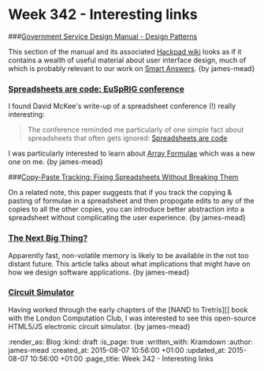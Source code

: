 Week 342 - Interesting links
============================

###[Government Service Design Manual - Design Patterns](https://www.gov.uk/service-manual/user-centred-design/resources/patterns/index.html)

This section of the manual and its associated [Hackpad wiki][] looks as if it contains a wealth of useful material about user interface design, much of which is probably relevant to our work on [Smart Answers][]. {by james-mead}

[Hackpad wiki]: https://designpatterns.hackpad.com/List-of-design-patterns-0eUk1OdHvql
[Smart Answers]: https://github.com/alphagov/smart-answers


### [Spreadsheets are code: EuSpRIG conference](https://blog.scraperwiki.com/2015/07/eusprig/)

I found David McKee's write-up of a spreadsheet conference (!) really interesting:

> The conference reminded me particularly of one simple fact about spreadsheets that often gets ignored: [Spreadsheets are code](http://www.slideshare.net/Felienne/spreadsheets-are-code-online)

I was particularly interested to learn about [Array Formulae](https://support.google.com/docs/answer/3093275?hl=en) which was a new one on me. {by james-mead}


###[Copy-Paste Tracking: Fixing Spreadsheets Without Breaking Them](http://homepages.cwi.nl/~storm/publications/iclc2015.pdf)

On a related note, this paper suggests that if you track the copying & pasting of formulae in a spreadsheet and then propogate edits to any of the copies to all the other copies, you can introduce better abstraction into a spreadsheet without complicating the user experience. {by james-mead}


### [The Next Big Thing?](http://www.davefarley.net/?p=254)

Apparently fast, non-volatile memory is likely to be available in the not too distant future. This article talks about what implications that might have on how we design software applications. {by james-mead}


### [Circuit Simulator](http://lushprojects.com/circuitjs/)

Having worked through the early chapters of the [NAND to Tretris][] book with the London Computation Club, I was interested to see this open-source HTML5/JS electronic circuit simulator. {by james-mead}

[NAND to Tetris]: http://www.nand2tetris.org/
[London Computation Club]: http://london.computation.club

:render_as: Blog
:kind: draft
:is_page: true
:written_with: Kramdown
:author: james-mead
:created_at: 2015-08-07 10:56:00 +01:00
:updated_at: 2015-08-07 10:56:00 +01:00
:page_title: Week 342 - Interesting links
